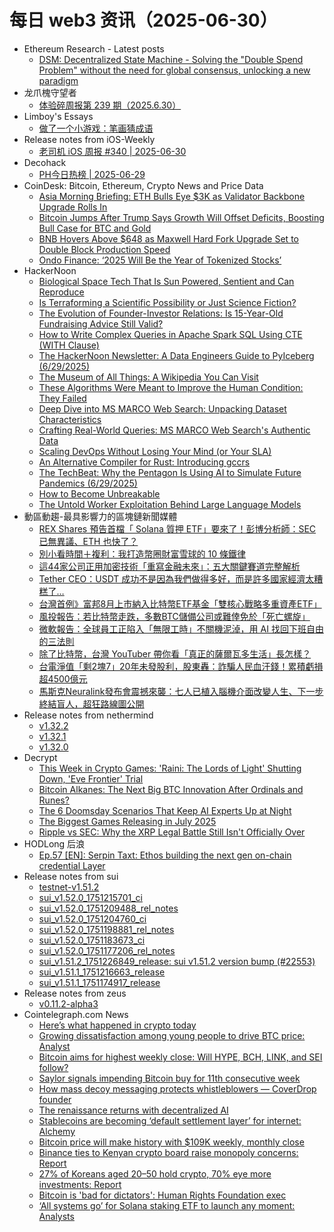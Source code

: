 # 每日 web3 资讯（2025-06-30）

- Ethereum Research - Latest posts
  - [DSM: Decentralized State Machine - Solving the "Double Spend Problem" without the need for global consensus, unlocking a new paradigm](https://ethresear.ch/t/dsm-decentralized-state-machine-solving-the-double-spend-problem-without-the-need-for-global-consensus-unlocking-a-new-paradigm/22125?page=2#post_24)
- 龙爪槐守望者
  - [体验碎周报第 239 期（2025.6.30）](https://www.ftium4.com/ux-weekly-239.html)
- Limboy's Essays
  - [做了一个小游戏：笔画猜成语](https://limboy.me/posts/stroke)
- Release notes from iOS-Weekly
  - [老司机 iOS 周报 #340 | 2025-06-30](https://github.com/SwiftOldDriver/iOS-Weekly/releases/tag/%23340)
- Decohack
  - [PH今日热榜 | 2025-06-29](https://decohack.com/producthunt-daily-2025-06-29/)
- CoinDesk: Bitcoin, Ethereum, Crypto News and Price Data
  - [Asia Morning Briefing: ETH Bulls Eye $3K as Validator Backbone Upgrade Rolls In](https://www.coindesk.com/markets/2025/06/29/asia-morning-briefing-eth-bulls-eye-3k-as-validator-backbone-upgrade-rolls-in)
  - [Bitcoin Jumps After Trump Says Growth Will Offset Deficits, Boosting Bull Case for BTC and Gold](https://www.coindesk.com/markets/2025/06/29/bitcoin-jumps-after-trump-says-growth-will-offset-deficits-boosting-bull-case-for-btc-and-gold)
  - [BNB Hovers Above $648 as Maxwell Hard Fork Upgrade Set to Double Block Production Speed](https://www.coindesk.com/markets/2025/06/29/bnb-hovers-above-usd648-as-maxwell-hard-fork-upgrade-set-to-double-block-production-speed)
  - [Ondo Finance: ‘2025 Will Be the Year of Tokenized Stocks’](https://www.coindesk.com/markets/2025/06/29/ondo-finance-2025-will-be-the-year-of-tokenized-stocks)
- HackerNoon
  - [Biological Space Tech That Is Sun Powered, Sentient and Can Reproduce](https://hackernoon.com/biological-space-tech-that-is-sun-powered-sentient-and-can-reproduce?source=rss)
  - [Is Terraforming a Scientific Possibility or Just Science Fiction?](https://hackernoon.com/is-terraforming-a-scientific-possibility-or-just-science-fiction?source=rss)
  - [The Evolution of Founder-Investor Relations: Is 15-Year-Old Fundraising Advice Still Valid?](https://hackernoon.com/the-evolution-of-founder-investor-relations-is-15-year-old-fundraising-advice-still-valid?source=rss)
  - [How to Write Complex Queries in Apache Spark SQL Using CTE (WITH Clause)](https://hackernoon.com/how-to-write-complex-queries-in-apache-spark-sql-using-cte-with-clause?source=rss)
  - [The HackerNoon Newsletter: A Data Engineers Guide to PyIceberg (6/29/2025)](https://hackernoon.com/6-29-2025-newsletter?source=rss)
  - [The Museum of All Things: A Wikipedia You Can Visit](https://hackernoon.com/the-museum-of-all-things-a-wikipedia-you-can-visit?source=rss)
  - [These Algorithms Were Meant to Improve the Human Condition: They Failed](https://hackernoon.com/these-algorithms-were-meant-to-improve-the-human-condition-they-failed?source=rss)
  - [Deep Dive into MS MARCO Web Search: Unpacking Dataset Characteristics](https://hackernoon.com/deep-dive-into-ms-marco-web-search-unpacking-dataset-characteristics?source=rss)
  - [Crafting Real-World Queries: MS MARCO Web Search's Authentic Data](https://hackernoon.com/crafting-real-world-queries-ms-marco-web-searchs-authentic-data?source=rss)
  - [Scaling DevOps Without Losing Your Mind (or Your SLA)](https://hackernoon.com/scaling-devops-without-losing-your-mind-or-your-sla?source=rss)
  - [An Alternative Compiler for Rust: Introducing gccrs](https://hackernoon.com/an-alternative-compiler-for-rust-introducing-gccrs?source=rss)
  - [The TechBeat: Why the Pentagon Is Using AI to Simulate Future Pandemics (6/29/2025)](https://hackernoon.com/6-29-2025-techbeat?source=rss)
  - [How to Become Unbreakable](https://hackernoon.com/how-to-become-unbreakable?source=rss)
  - [The Untold Worker Exploitation Behind Large Language Models](https://hackernoon.com/the-untold-worker-exploitation-behind-large-language-models?source=rss)
- 動區動趨-最具影響力的區塊鏈新聞媒體
  - [REX Shares 預告首檔「 Solana 質押 ETF」要來了！彭博分析師：SEC已無異議、ETH 也快了？](https://www.blocktempo.com/rex-sol-staking-etf-sec-greenlight/)
  - [別小看時間＋複利：我打造幣圈財富雪球的 10 條鐵律](https://www.blocktempo.com/10-iron-laws-for-growing-wealth-in-the-crypto-world/)
  - [這44家公司正用加密技術「重寫金融未來」：五大關鍵賽道完整解析](https://www.blocktempo.com/cryptocurrency-becomes-a-new-engine-for-listed-companies-stock-prices/)
  - [Tether CEO：USDT 成功不是因為我們做得多好，而是許多國家經濟太糟糕了…](https://www.blocktempo.com/tether-ceo-said-usdt-success-is-not-because-of-how-well-we-do/)
  - [台灣首例》富邦8月上市納入比特幣ETF基金「雙核心戰略多重資產ETF」](https://www.blocktempo.com/fubon-to-include-bitcoin-etf-in-august-listing/)
  - [風投報告：若比特幣走跌，多數BTC儲備公司或難倖免於「死亡螺旋」](https://www.blocktempo.com/most-btc-reserve-companies-are-in-a-death-spiral/)
  - [微軟報告：全球員工正陷入「無限工時」不關機泥淖，用 AI 找回下班自由的三法則](https://www.blocktempo.com/employees-are-trapped-in-the-quagmire-of-unlimited-working-hours/)
  - [除了比特幣，台灣 YouTuber 帶你看「真正的薩爾瓦多生活」長怎樣？](https://www.blocktempo.com/taiwanese-youtuber-shows-you-real-life-in-el-salvador/)
  - [台電淨值「剩2塊7」20年未發股利，股東轟：詐騙人民血汗錢！累積虧損超4500億元](https://www.blocktempo.com/taiwan-power-has-not-paid-dividends-for-20-consecutive-years/)
  - [馬斯克Neuralink發布會震撼來襲：七人已植入腦機介面改變人生、下一步終結盲人，超狂路線圖公開](https://www.blocktempo.com/musk-neuralink-super-crazy-conference-is-coming/)
- Release notes from nethermind
  - [v1.32.2](https://github.com/NethermindEth/nethermind/releases/tag/1.32.2)
  - [v1.32.1](https://github.com/NethermindEth/nethermind/releases/tag/1.32.1)
  - [v1.32.0](https://github.com/NethermindEth/nethermind/releases/tag/1.32.0)
- Decrypt
  - [This Week in Crypto Games: 'Raini: The Lords of Light' Shutting Down, 'Eve Frontier' Trial](https://decrypt.co/327726/this-week-crypto-games-raini-lords-light-eve-frontier)
  - [Bitcoin Alkanes: The Next Big BTC Innovation After Ordinals and Runes?](https://decrypt.co/327721/bitcoin-alkanes-next-big-btc-innovation-after-ordinals-runes)
  - [The 6 Doomsday Scenarios That Keep AI Experts Up at Night](https://decrypt.co/327246/6-doomsday-scenarios-keep-ai-experts-up-night)
  - [The Biggest Games Releasing in July 2025](https://decrypt.co/327301/biggest-games-releasing-july-2025)
  - [Ripple vs SEC: Why the XRP Legal Battle Still Isn't Officially Over](https://decrypt.co/327521/ripple-vs-sec-why-xrp-legal-battle-still-not-over)
- HODLong 后浪
  - [Ep.57 [EN]: Serpin Taxt: Ethos building the next gen on-chain credential Layer](https://hodlong-hou-lang.simplecast.com/episodes/ep57-en-serpin-taxt-ethos-KkD1c28c)
- Release notes from sui
  - [testnet-v1.51.2](https://github.com/MystenLabs/sui/releases/tag/testnet-v1.51.2)
  - [sui_v1.52.0_1751215701_ci](https://github.com/MystenLabs/sui/releases/tag/sui_v1.52.0_1751215701_ci)
  - [sui_v1.52.0_1751209488_rel_notes](https://github.com/MystenLabs/sui/releases/tag/sui_v1.52.0_1751209488_rel_notes)
  - [sui_v1.52.0_1751204760_ci](https://github.com/MystenLabs/sui/releases/tag/sui_v1.52.0_1751204760_ci)
  - [sui_v1.52.0_1751198881_rel_notes](https://github.com/MystenLabs/sui/releases/tag/sui_v1.52.0_1751198881_rel_notes)
  - [sui_v1.52.0_1751183673_ci](https://github.com/MystenLabs/sui/releases/tag/sui_v1.52.0_1751183673_ci)
  - [sui_v1.52.0_1751177206_rel_notes](https://github.com/MystenLabs/sui/releases/tag/sui_v1.52.0_1751177206_rel_notes)
  - [sui_v1.51.2_1751226849_release: sui v1.51.2 version bump (#22553)](https://github.com/MystenLabs/sui/releases/tag/sui_v1.51.2_1751226849_release)
  - [sui_v1.51.1_1751216663_release](https://github.com/MystenLabs/sui/releases/tag/sui_v1.51.1_1751216663_release)
  - [sui_v1.51.1_1751174917_release](https://github.com/MystenLabs/sui/releases/tag/sui_v1.51.1_1751174917_release)
- Release notes from zeus
  - [v0.11.2-alpha3](https://github.com/ZeusLN/zeus/releases/tag/v0.11.2-alpha3)
- Cointelegraph.com News
  - [Here’s what happened in crypto today](https://cointelegraph.com/news/what-happened-in-crypto-today?utm_source=rss_feed&utm_medium=rss&utm_campaign=rss_partner_inbound)
  - [Growing dissatisfaction among young people to drive BTC price: Analyst](https://cointelegraph.com/news/growing-dissatisfaction-young-people-drive-btc-price?utm_source=rss_feed&utm_medium=rss&utm_campaign=rss_partner_inbound)
  - [Bitcoin aims for highest weekly close: Will HYPE, BCH, LINK, and SEI follow?](https://cointelegraph.com/news/bitcoin-aims-for-highest-weekly-close-will-hype-bch-link-and-sei-follow?utm_source=rss_feed&utm_medium=rss&utm_campaign=rss_partner_inbound)
  - [Saylor signals impending Bitcoin buy for 11th consecutive week](https://cointelegraph.com/news/saylor-signals-bitcoin-buy-11-consecutive-weeks?utm_source=rss_feed&utm_medium=rss&utm_campaign=rss_partner_inbound)
  - [How mass decoy messaging protects whistleblowers  — CoverDrop founder](https://cointelegraph.com/news/decoy-messaging-protect-whistleblowers-coverdrop?utm_source=rss_feed&utm_medium=rss&utm_campaign=rss_partner_inbound)
  - [The renaissance returns with decentralized AI](https://cointelegraph.com/news/renaissance-decentralized-ai?utm_source=rss_feed&utm_medium=rss&utm_campaign=rss_partner_inbound)
  - [Stablecoins are becoming ‘default settlement layer’ for internet: Alchemy](https://cointelegraph.com/news/stablecoins-default-settlement-layer-internet-alchemy?utm_source=rss_feed&utm_medium=rss&utm_campaign=rss_partner_inbound)
  - [Bitcoin price will make history with $109K weekly, monthly close](https://cointelegraph.com/news/bitcoin-price-will-make-history-with-109k-weekly-monthly-close?utm_source=rss_feed&utm_medium=rss&utm_campaign=rss_partner_inbound)
  - [Binance ties to Kenyan crypto board raise monopoly concerns: Report](https://cointelegraph.com/news/kenya-binance-vasp-bill-vac-monopoly-risk?utm_source=rss_feed&utm_medium=rss&utm_campaign=rss_partner_inbound)
  - [27% of Koreans aged 20–50 hold crypto, 70% eye more investments: Report](https://cointelegraph.com/news/27-of-koreans-aged-20-50-hold-crypto-70-eye-more-investments-report?utm_source=rss_feed&utm_medium=rss&utm_campaign=rss_partner_inbound)
  - [Bitcoin is &#039;bad for dictators&#039;: Human Rights Foundation exec](https://cointelegraph.com/news/bitcoin-bad-for-dictators-human-rights-foundation-bitcoin-policy-summit?utm_source=rss_feed&utm_medium=rss&utm_campaign=rss_partner_inbound)
  - [‘All systems go’ for Solana staking ETF to launch any moment: Analysts](https://cointelegraph.com/news/spot-solana-staking-etf-rex-shares-launch-soon-analysts-forecast?utm_source=rss_feed&utm_medium=rss&utm_campaign=rss_partner_inbound)

